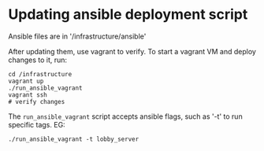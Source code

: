 # Updating ansible deployment script

Ansible files are in '/infrastructure/ansible'

After updating them, use vagrant to verify. To
start a vagrant VM and deploy changes to it,
run:

```
cd /infrastructure
vagrant up
./run_ansible_vagrant
vagrant ssh
# verify changes
```

The `run_ansible_vagrant` script accepts ansible
flags, such as '-t' to run specific tags. EG:
```
./run_ansible_vagrant -t lobby_server
```

